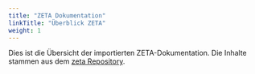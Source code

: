 ```yaml
---
title: "ZETA Dokumentation"
linkTitle: "Überblick ZETA"
weight: 1
---
```


Dies ist die Übersicht der importierten ZETA-Dokumentation. Die Inhalte stammen aus dem [zeta Repository](https://github.com/gematik/zeta).
